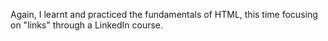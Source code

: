 Again, I learnt and practiced the fundamentals of HTML, this time focusing on "links" through a LinkedIn course.
